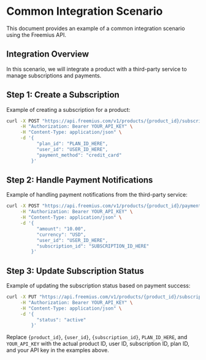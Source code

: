 # Common Integration Scenario

This document provides an example of a common integration scenario using the Freemius API.

## Integration Overview

In this scenario, we will integrate a product with a third-party service to manage subscriptions and payments.

## Step 1: Create a Subscription

Example of creating a subscription for a product:

```bash
curl -X POST "https://api.freemius.com/v1/products/{product_id}/subscriptions.json" \
     -H "Authorization: Bearer YOUR_API_KEY" \
     -H "Content-Type: application/json" \
     -d '{
           "plan_id": "PLAN_ID_HERE",
           "user_id": "USER_ID_HERE",
           "payment_method": "credit_card"
         }'
```

## Step 2: Handle Payment Notifications

Example of handling payment notifications from the third-party service:

```bash
curl -X POST "https://api.freemius.com/v1/products/{product_id}/payments.json" \
     -H "Authorization: Bearer YOUR_API_KEY" \
     -H "Content-Type: application/json" \
     -d '{
           "amount": "10.00",
           "currency": "USD",
           "user_id": "USER_ID_HERE",
           "subscription_id": "SUBSCRIPTION_ID_HERE"
         }'
```

## Step 3: Update Subscription Status

Example of updating the subscription status based on payment success:

```bash
curl -X PUT "https://api.freemius.com/v1/products/{product_id}/subscriptions/{subscription_id}.json" \
     -H "Authorization: Bearer YOUR_API_KEY" \
     -H "Content-Type: application/json" \
     -d '{
           "status": "active"
         }'
```

Replace `{product_id}`, `{user_id}`, `{subscription_id}`, `PLAN_ID_HERE`, and `YOUR_API_KEY` with the actual product ID, user ID, subscription ID, plan ID, and your API key in the examples above.
